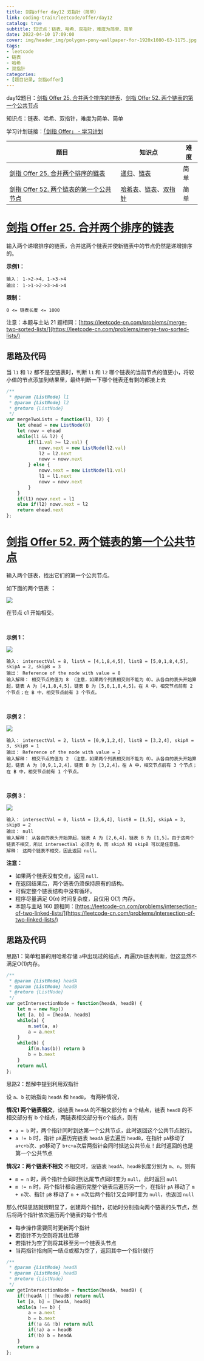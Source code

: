 ```yaml
---
title: 剑指offer day12 双指针（简单）
link: coding-train/leetcode/offer/day12
catalog: true
subtitle: 知识点：链表、哈希、双指针，难度为简单、简单
date: 2022-04-10 17:09:00
cover: img/header_img/polygon-pony-wallpaper-for-1920x1080-63-1175.jpg
tags:
- leetcode
- 链表
- 哈希
- 双指针
categories:
- [题目记录, 剑指offer]
---
```

day12题目：[剑指 Offer 25. 合并两个排序的链表](https://leetcode-cn.com/problems/he-bing-liang-ge-pai-xu-de-lian-biao-lcof/)、[剑指 Offer 52. 两个链表的第一个公共节点](https://leetcode-cn.com/problems/liang-ge-lian-biao-de-di-yi-ge-gong-gong-jie-dian-lcof/)

知识点：链表、哈希、双指针，难度为简单、简单

学习计划链接：[「剑指 Offer」 - 学习计划](https://leetcode-cn.com/study-plan/lcof/?progress=7jn70jr)

| 题目                                                                                                                             | 知识点                                                                                                                                       | 难度 |
| -------------------------------------------------------------------------------------------------------------------------------- | -------------------------------------------------------------------------------------------------------------------------------------------- | ---- |
| [剑指 Offer 25. 合并两个排序的链表](https://leetcode-cn.com/problems/he-bing-liang-ge-pai-xu-de-lian-biao-lcof/)                    | [递归](https://leetcode-cn.com/tag/recursion)、[链表](https://leetcode-cn.com/tag/linked-list)                                                     | 简单 |
| [剑指 Offer 52. 两个链表的第一个公共节点](https://leetcode-cn.com/problems/liang-ge-lian-biao-de-di-yi-ge-gong-gong-jie-dian-lcof/) | [哈希表](https://leetcode-cn.com/tag/hash-table)、[链表](https://leetcode-cn.com/tag/linked-list)、[双指针](https://leetcode-cn.com/tag/two-pointers) | 简单 |

# [剑指 Offer 25. 合并两个排序的链表](https://leetcode-cn.com/problems/he-bing-liang-ge-pai-xu-de-lian-biao-lcof/)

输入两个递增排序的链表，合并这两个链表并使新链表中的节点仍然是递增排序的。

**示例1：**

```
输入： 1->2->4, 1->3->4
输出： 1->1->2->3->4->4
```

**限制：**

`0 <= 链表长度 <= 1000`

注意：本题与主站 21 题相同：[https://leetcode-cn.com/problems/merge-two-sorted-lists/](https://leetcode-cn.com/problems/merge-two-sorted-lists/)

## 思路及代码

当 `l1` 和 `l2` 都不是空链表时，判断 `l1` 和 `l2` 哪个链表的当前节点的值更小，将较小值的节点添加到结果里，最终判断一下哪个链表还有剩的都接上去

```javascript
/**
 * @param {ListNode} l1
 * @param {ListNode} l2
 * @return {ListNode}
 */
var mergeTwoLists = function(l1, l2) {
    let ehead = new ListNode(0)
    let nowv = ehead
    while(l1 && l2) {
        if(l1.val >= l2.val) {
            nowv.next = new ListNode(l2.val)
            l2 = l2.next
            nowv = nowv.next
        } else {
            nowv.next = new ListNode(l1.val)
            l1 = l1.next
            nowv = nowv.next
        }
    }
    if(l1) nowv.next = l1
    else if(l2) nowv.next = l2
    return ehead.next
};
```

# [剑指 Offer 52. 两个链表的第一个公共节点](https://leetcode-cn.com/problems/liang-ge-lian-biao-de-di-yi-ge-gong-gong-jie-dian-lcof/)

输入两个链表，找出它们的第一个公共节点。

如下面的两个链表 **：**

![](https://p3-juejin.byteimg.com/tos-cn-i-k3u1fbpfcp/09630395c9ed409cbe6b6c29278aadc3~tplv-k3u1fbpfcp-zoom-1.image)

在节点 c1 开始相交。

 

**示例 1：**

![](https://p3-juejin.byteimg.com/tos-cn-i-k3u1fbpfcp/5d68825371794dd48e36c7432e2f87ab~tplv-k3u1fbpfcp-zoom-1.image)

```
输入： intersectVal = 8, listA = [4,1,8,4,5], listB = [5,0,1,8,4,5], skipA = 2, skipB = 3
输出： Reference of the node with value = 8
输入解释： 相交节点的值为 8 （注意，如果两个列表相交则不能为 0）。从各自的表头开始算起，链表 A 为 [4,1,8,4,5]，链表 B 为 [5,0,1,8,4,5]。在 A 中，相交节点前有 2 个节点；在 B 中，相交节点前有 3 个节点。
```

 

**示例 2：**

![](https://p3-juejin.byteimg.com/tos-cn-i-k3u1fbpfcp/c0ef34bea01b4cad94002457175ac1e2~tplv-k3u1fbpfcp-zoom-1.image)

```
输入： intersectVal = 2, listA = [0,9,1,2,4], listB = [3,2,4], skipA = 3, skipB = 1
输出： Reference of the node with value = 2
输入解释： 相交节点的值为 2 （注意，如果两个列表相交则不能为 0）。从各自的表头开始算起，链表 A 为 [0,9,1,2,4]，链表 B 为 [3,2,4]。在 A 中，相交节点前有 3 个节点；在 B 中，相交节点前有 1 个节点。
```

 

**示例 3：**

![](https://p3-juejin.byteimg.com/tos-cn-i-k3u1fbpfcp/928e6ca68669418286a9a3738a3c8f2e~tplv-k3u1fbpfcp-zoom-1.image)

```
输入： intersectVal = 0, listA = [2,6,4], listB = [1,5], skipA = 3, skipB = 2
输出： null
输入解释： 从各自的表头开始算起，链表 A 为 [2,6,4]，链表 B 为 [1,5]。由于这两个链表不相交，所以 intersectVal 必须为 0，而 skipA 和 skipB 可以是任意值。
解释： 这两个链表不相交，因此返回 null。
```

**注意：**

- 如果两个链表没有交点，返回 `null`.
- 在返回结果后，两个链表仍须保持原有的结构。
- 可假定整个链表结构中没有循环。
- 程序尽量满足 O(*n*) 时间复杂度，且仅用 O(*1*) 内存。
- 本题与主站 160 题相同：[https://leetcode-cn.com/problems/intersection-of-two-linked-lists/](https://leetcode-cn.com/problems/intersection-of-two-linked-lists/)

## 思路及代码

思路1：简单粗暴的用哈希存储 `a`中出现过的结点，再遍历b链表判断，但这显然不满足O(1)内存。

```javascript
/**
 * @param {ListNode} headA
 * @param {ListNode} headB
 * @return {ListNode}
 */
var getIntersectionNode = function(headA, headB) {
    let m = new Map()
    let [a, b] = [headA, headB]
    while(a) {
        m.set(a, a)
        a = a.next
    }
    while(b) {
        if(m.has(b)) return b
        b = b.next
    }
    return null
};
```

思路2：题解中提到利用双指针

设 `a`、`b` 初始指向 `headA` 和 `headB`，
有两种情况，

**情况1 两个链表相交**，设链表 `headA` 的不相交部分有 a 个结点，链表 `headB` 的不相交部分有 b 个结点，两链表相交部分有c个结点，则有

- `a = b` 时，两个指针同时到达第一个公共节点，此时返回这个公共节点就行。
- `a != b` 时，指针 `pA`遍历完链表 `headA` 后去遍历 `headB`，在指针 `pA`移动了 `a+c+b`次、`pB`移动了 `b+c+a`次后两指针会同时抵达公共节点！此时返回的也是第一个公共节点

**情况2：两个链表不相交**
不相交时，设链表 `headA`、`headB`长度分别为 `m`、`n`，则有

- `m = n` 时，两个指针会同时到达尾节点同时变为 `null`，此时返回 `null`
- `m != n` 时，两个指针都会遍历完整个链表后遍历另一个，在指针 `pA` 移动了 `m + n`次、指针 `pB` 移动了 `n + m`次后两个指针又会同时变为 `null`，也返回 `null`

那么代码思路就很明显了，创建两个指针，初始时分别指向两个链表的头节点，然后将两个指针依次遍历两个链表的每个节点

- 每步操作需要同时更新两个指针
- 若指针不为空则将其往后移
- 若指针为空了则将其移至另一个链表头节点
- 当两指针指向同一结点或都为空了，返回其中一个指针就行

```javascript
/**
 * @param {ListNode} headA
 * @param {ListNode} headB
 * @return {ListNode}
 */
var getIntersectionNode = function(headA, headB) {
    if(!headA || !headB) return null
    let [a, b] = [headA, headB]
    while(a !== b) {
        a = a.next
        b = b.next
        if(!a && !b) return null
        if(!a) a = headB
        if(!b) b = headA
    }
    return a
};
```
